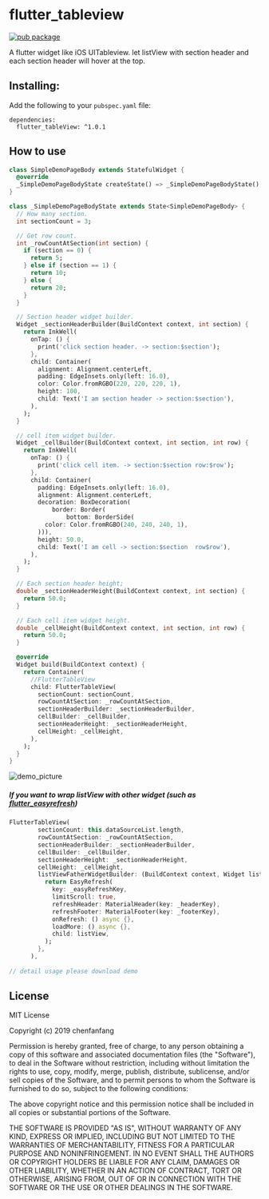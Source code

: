 # flutter_tableview
[![pub package](https://img.shields.io/badge/pub-v1.0.1-orange.svg)](https://github.com/chenfanfang/flutter_tableView)

A flutter widget like iOS UITableview. let listView with section header and each section header will hover at the top.

## Installing:

Add the following to your `pubspec.yaml` file:

    dependencies:
      flutter_tableView: ^1.0.1

## How to use

```dart
class SimpleDemoPageBody extends StatefulWidget {
  @override
  _SimpleDemoPageBodyState createState() => _SimpleDemoPageBodyState();
}

class _SimpleDemoPageBodyState extends State<SimpleDemoPageBody> {
  // How many section.
  int sectionCount = 3;

  // Get row count.
  int _rowCountAtSection(int section) {
    if (section == 0) {
      return 5;
    } else if (section == 1) {
      return 10;
    } else {
      return 20;
    }
  }

  // Section header widget builder.
  Widget _sectionHeaderBuilder(BuildContext context, int section) {
    return InkWell(
      onTap: () {
        print('click section header. -> section:$section');
      },
      child: Container(
        alignment: Alignment.centerLeft,
        padding: EdgeInsets.only(left: 16.0),
        color: Color.fromRGBO(220, 220, 220, 1),
        height: 100,
        child: Text('I am section header -> section:$section'),
      ),
    );
  }

  // cell item widget builder.
  Widget _cellBuilder(BuildContext context, int section, int row) {
    return InkWell(
      onTap: () {
        print('click cell item. -> section:$section row:$row');
      },
      child: Container(
        padding: EdgeInsets.only(left: 16.0),
        alignment: Alignment.centerLeft,
        decoration: BoxDecoration(
            border: Border(
                bottom: BorderSide(
          color: Color.fromRGBO(240, 240, 240, 1),
        ))),
        height: 50.0,
        child: Text('I am cell -> section:$section  row$row'),
      ),
    );
  }

  // Each section header height;
  double _sectionHeaderHeight(BuildContext context, int section) {
    return 50.0;
  }

  // Each cell item widget height.
  double _cellHeight(BuildContext context, int section, int row) {
    return 50.0;
  }

  @override
  Widget build(BuildContext context) {
    return Container(
      //FlutterTableView
      child: FlutterTableView(
        sectionCount: sectionCount,
        rowCountAtSection: _rowCountAtSection,
        sectionHeaderBuilder: _sectionHeaderBuilder,
        cellBuilder: _cellBuilder,
        sectionHeaderHeight: _sectionHeaderHeight,
        cellHeight: _cellHeight,
      ),
    );
  }
}
```


![demo_picture](https://raw.githubusercontent.com/chenfanfang/flutter_tableView/master/example/demo_picture/simpleDemo.png)





##### If you want to wrap listView with other widget (such as [flutter_easyrefresh](https://github.com/xuelongqy/flutter_easyrefresh))



```dart
FlutterTableView(
        sectionCount: this.dataSourceList.length,
        rowCountAtSection: _rowCountAtSection,
        sectionHeaderBuilder: _sectionHeaderBuilder,
        cellBuilder: _cellBuilder,
        sectionHeaderHeight: _sectionHeaderHeight,
        cellHeight: _cellHeight,
        listViewFatherWidgetBuilder: (BuildContext context, Widget listView) {
          return EasyRefresh(
            key: _easyRefreshKey,
            limitScroll: true,
            refreshHeader: MaterialHeader(key: _headerKey),
            refreshFooter: MaterialFooter(key: _footerKey),
            onRefresh: () async {},
            loadMore: () async {},
            child: listView,
          );
        },
      ),
      
// detail usage please download demo
```



## License
MIT License

Copyright (c) 2019 chenfanfang

Permission is hereby granted, free of charge, to any person obtaining a copy
of this software and associated documentation files (the "Software"), to deal
in the Software without restriction, including without limitation the rights
to use, copy, modify, merge, publish, distribute, sublicense, and/or sell
copies of the Software, and to permit persons to whom the Software is
furnished to do so, subject to the following conditions:

The above copyright notice and this permission notice shall be included in all
copies or substantial portions of the Software.

THE SOFTWARE IS PROVIDED "AS IS", WITHOUT WARRANTY OF ANY KIND, EXPRESS OR
IMPLIED, INCLUDING BUT NOT LIMITED TO THE WARRANTIES OF MERCHANTABILITY,
FITNESS FOR A PARTICULAR PURPOSE AND NONINFRINGEMENT. IN NO EVENT SHALL THE
AUTHORS OR COPYRIGHT HOLDERS BE LIABLE FOR ANY CLAIM, DAMAGES OR OTHER
LIABILITY, WHETHER IN AN ACTION OF CONTRACT, TORT OR OTHERWISE, ARISING FROM,
OUT OF OR IN CONNECTION WITH THE SOFTWARE OR THE USE OR OTHER DEALINGS IN THE
SOFTWARE.